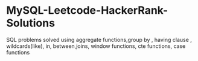 # MySQL-Leetcode-HackerRank-Solutions

SQL problems solved using aggregate functions,group by , having clause , wildcards(like), in, between,joins, window functions, cte functions, case functions
